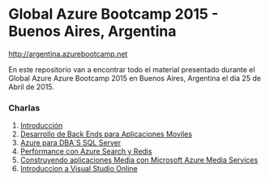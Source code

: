 # Global Azure Bootcamp 2015 - Buenos Aires, Argentina
http://argentina.azurebootcamp.net

En este repositorio van a encontrar todo el material presentado durante el Global Azure Azure Bootcamp 2015 en Buenos Aires, Argentina el dia 25 de Abril de 2015.

### Charlas

1. [Introducción](https://github.com/southworkscom/GAB-Arg-2015/tree/master/1%20-%20Intro)
2. [Desarrollo de Back Ends para Aplicaciones Moviles](https://github.com/southworkscom/GAB-Arg-2015/tree/master/2%20-%20Azure%20Mobile%20Services)
3. [Azure para DBA´S SQL Server](https://github.com/southworkscom/GAB-Arg-2015/tree/master/3%20-%20Azure%20DBA%20SQL)
4. [Performance con Azure Search y Redis]()
5. [Construyendo aplicaciones Media con Microsoft Azure Media Services](https://github.com/southworkscom/GAB-Arg-2015/tree/master/5%20-%20Azure%20Media%20Services)
6. [Introduccion a Visual Studio Online]()
